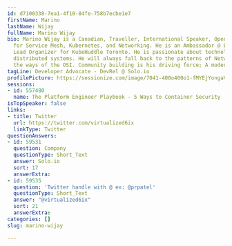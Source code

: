```yaml
---
id: d7100338-7ea1-4f10-84fe-758b7ecbe1e7
firstName: Marino
lastName: Wijay
fullName: Marino Wijay
bio: Marino Wijay is a Canadian, Traveller, International Speaker, Open Source Advocate
  for Service Mesh, Kubernetes, and Networking. He is an Ambassador @ EddieHub, and
  Lead Organizer for KubeHuddle Toronto. He is passionate about technology and modern
  distributed systems. He will always fall back to the patterns of Networking and
  the ways of the OSI. Community building is his driving force; A modern Jedi Academy.
tagLine: Developer Advocate - DevRel @ Solo.io
profilePicture: https://sessionize.com/image/7041-400o400o1-fMYEjYongaV8iZ9gv6a8Yf.jpg
sessions:
- id: 557480
  name: The Platform Engineer Playbook - 5 Ways to Container Security
isTopSpeaker: false
links:
- title: Twitter
  url: https://twitter.com/virtualized6ix
  linkType: Twitter
questionAnswers:
- id: 59531
  question: Company
  questionType: Short_Text
  answer: Solo.io
  sort: 17
  answerExtra: 
- id: 59535
  question: 'Twitter handle with @ ex: @prpatel'
  questionType: Short_Text
  answer: "@virtualized6ix"
  sort: 21
  answerExtra: 
categories: []
slug: marino-wijay

---
```

